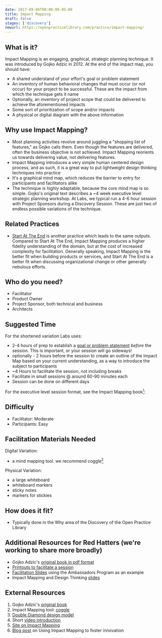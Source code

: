 ```yaml
---
date: 2017-09-06T00:00:00-05:00
title: Impact Mapping
draft: false
stages: ['discovery']
newurl: https://openpracticelibrary.com/practice/impact-mapping/
---
```


## What is it?

Impact Mapping is an engaging, graphical, strategic planning technique. It was introduced by Gojko Adzic in 2012. At the end of the impact map, you should have:

- A shared understand of your effort's goal or problem statement
- An inventory of human behavioral changes that must occur (or not occur) for your project to be successful. These are the impact from which the technique gets it name
- Optionally, an inventory of project scope that could be delivered to achieve the aforementioned impacts
- Some sort of prioritization of scope and/or impacts
- A physical or digital diagram with the above information

## Why use Impact Mapping?

- Most planning activities revolve around juggling a "shopping list of features," as Gojko calls them. Even though the features are delivered, often the business objective is not achieved. Impact Mapping reorients us towards delivering value, not delivering features.
- Impact Mapping introduces a very simple human centered design process, and as such, it is a great way to put lightweight design thinking techniques into practice
- It's a graphical mind map, which reduces the barrier to entry for participants and facilitators alike
- The technique is highly adaptable, because the core mind map is so simple. Gojko's original text describes a ~4 week executive level strategic planning workshop. At Labs, we typical run a 4-6 hour session with Project Sponsors during a Discovery Session. These are just two of endless possible variations of the technique.

## Related Practices

- [Start At The End](/practices/start-at-the-end/) is another practice which leads to the same outputs. Compared to Start At The End, Impact Mapping produces a higher fidelity understanding of the domain, but at the cost of increased complexity for facilitation. Generally speaking, Impact Mapping is the better fit when building products or services, and Start At The End is a better fit when discussing organizational change or other generally nebulous efforts.


## Who do you need?

- Facilitator
- Product Owner
- Project Sponsor, both technical and business
- Architects

## Suggested Time

For the shortened variation Labs uses:

- 2-4 hours of prep to establish a [goal or problem statement](/practices/why-is-defined/) _before_ the session. This is important, or your session will go sideways!
- optionally - 2 hours before the session to create an outline of the Impact Map based on your current understanding, as a way to introduce the subject to participants
- ~4 Hours to facilitate the session, not including breaks
- Facilitate in small sessions @ around 60-90 minutes each
- Session can be done on different days

For the executive level session format, see the Impact Mapping book[<sup>1</sup>](#footnote-1):

## Difficulty

- Facilitator: Moderate
- Participants: Easy

## Facilitation Materials Needed

Digital Variation:

- a mind mapping tool. we recommend coggle[<sup>2</sup>](#footnote-2)

Physical Variation:

- a large whiteboard
- whiteboard markers
- sticky notes
- markers for stickies

## How does it fit?

- Typically done in the Why area of the Discovery of the Open Practice Library

## Additional Resources for Red Hatters (we're working to share more broadly)

- Gojko Adzic's [original book in pdf format](https://mojo.redhat.com/docs/DOC-988976)
- [Printouts to facilitate a session](https://drive.google.com/drive/folders/0By2q4H1d4ahQS2M3UGVrZ0dtT2c)
- [Facilitation Slides](https://docs.google.com/a/redhat.com/presentation/d/1xGRapKJtNFEUeY5mMT7Vrljd325wD8oPo9yOhU7mod4/edit?usp=sharing) using the Ambassadors Program as an example
- Impact Mapping and Design Thinking [slides](https://docs.google.com/presentation/d/1io_4_pUqhgjrlZotcTUF3se4Uu-9qQqlJKj1pHtx9Vc/edit#slide=id.g2542fa993d_0_0)

## External Resources

1. <a name="footnote-1"></a>Gojko Adzic's [original book](https://www.impactmapping.org/book.html)
2. <a name="footnote-2"></a>Impact Mapping tool: [coggle](https://coggle.it/)
3. <a name="footnote-3"></a>[Double Diamond design model](https://medium.com/digital-experience-design/how-to-apply-a-design-thinking-hcd-ux-or-any-creative-process-from-scratch-b8786efbf812)
4. Short [video introduction](https://www.youtube.com/watch?v=y4Rj05YVg_E)
5. [Site on Impact Mapping](https://www.impactmapping.org/)
6. [Blog post](https://opensource.com/open-organization/17/6/experiment-impact-mapping) on Using Impact Mapping to foster innovation
